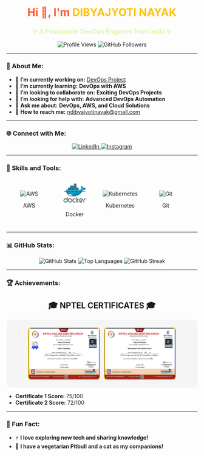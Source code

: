 <h1 align="center" style="color:#FF5733;">Hi 👋, I'm <span style="color:#FFC300;">DIBYAJYOTI NAYAK</span></h1>
<h3 align="center" style="color:#DAF7A6;">✨ A Passionate DevOps Engineer from India ✨</h3>

<p align="center"> 
  <img src="https://komarev.com/ghpvc/?username=dibyaprivate&label=Profile%20Views&color=blueviolet&style=flat-square" alt="Profile Views" /> 
  <img src="https://img.shields.io/github/followers/dibyaprivate?style=social" alt="GitHub Followers" />
</p>

---

### 🚀 About Me:
- 🔬 **I’m currently working on:** [DevOps Project](mailto:ndibyajyotinayak@gmail.com)  
- 🌱 **I’m currently learning:** **DevOps with AWS**  
- 💝 **I’m looking to collaborate on:** **Exciting DevOps Projects**  
- 🤝 **I’m looking for help with:** **Advanced DevOps Automation**  
- 💭 **Ask me about:** **DevOps, AWS, and Cloud Solutions**  
- 📧 **How to reach me:** [ndibyajyotinayak@gmail.com](mailto:ndibyajyotinayak@gmail.com)  

---

### 🌐 Connect with Me:
<p align="center">
  <a href="https://linkedin.com/in/divya-nayak" target="_blank">
    <img src="https://img.shields.io/badge/LinkedIn-0A66C2?style=for-the-badge&logo=linkedin&logoColor=white" alt="LinkedIn" />
  </a>
  <a href="https://instagram.com/nayakbanty67" target="_blank">
    <img src="https://img.shields.io/badge/Instagram-E4405F?style=for-the-badge&logo=instagram&logoColor=white" alt="Instagram" />
  </a>
</p>

---
### 🔧 Skills and Tools:
<div style="display: flex; overflow-x: auto; white-space: nowrap; gap: 20px; padding: 10px; align-items: center;">
  <div style="text-align: center; min-width: 100px;">
    <img src="https://upload.wikimedia.org/wikipedia/commons/9/93/Amazon_Web_Services_Logo.svg" alt="AWS" width="60" height="60" title="AWS" />
    <p>AWS</p>
  </div>
  <div style="text-align: center; min-width: 100px;">
    <img src="https://raw.githubusercontent.com/devicons/devicon/master/icons/docker/docker-original-wordmark.svg" alt="Docker" width="60" height="60" title="Docker" />
    <p>Docker</p>
  </div>
  <div style="text-align: center; min-width: 100px;">
    <img src="https://www.vectorlogo.zone/logos/kubernetes/kubernetes-icon.svg" alt="Kubernetes" width="60" height="60" title="Kubernetes" />
    <p>Kubernetes</p>
  </div>
  <div style="text-align: center; min-width: 100px;">
    <img src="https://www.vectorlogo.zone/logos/git-scm/git-scm-icon.svg" alt="Git" width="60" height="60" title="Git" />
    <p>Git</p>
  </div>
  <div style="text-align: center; min-width: 100px;">
    <img src="https://raw.githubusercontent.com/devicons/devicon/master/icons/linux/linux-original.svg" alt="Linux" width="60" height="60" title="Linux" />
    <p>Linux</p>
  </div>
  <div style="text-align: center; min-width: 100px;">
    <img src="https://www.vectorlogo.zone/logos/jenkins/jenkins-icon.svg" alt="Jenkins" width="60" height="60" title="Jenkins" />
    <p>Jenkins</p>
  </div>
  <div style="text-align: center; min-width: 100px;">
    <img src="https://raw.githubusercontent.com/devicons/devicon/master/icons/python/python-original.svg" alt="Python" width="60" height="60" title="Python" />
    <p>Python</p>
  </div>
  <div style="text-align: center; min-width: 100px;">
    <img src="https://raw.githubusercontent.com/devicons/devicon/master/icons/java/java-original-wordmark.svg" alt="Core Java" width="60" height="60" title="Core Java" />
    <p>Core Java</p>
  </div>
  <div style="text-align: center; min-width: 100px;">
    <img src="https://raw.githubusercontent.com/devicons/devicon/master/icons/javascript/javascript-original.svg" alt="JavaScript" width="60" height="60" title="JavaScript" />
    <p>JavaScript</p>
  </div>
  <div style="text-align: center; min-width: 100px;">
    <img src="https://raw.githubusercontent.com/devicons/devicon/master/icons/html5/html5-original-wordmark.svg" alt="HTML5" width="60" height="60" title="HTML5" />
    <p>HTML5</p>
  </div>
  <div style="text-align: center; min-width: 100px;">
    <img src="https://www.vectorlogo.zone/logos/ansible/ansible-icon.svg" alt="Ansible" width="60" height="60" title="Ansible" />
    <p>Ansible</p>
  </div>
  <div style="text-align: center; min-width: 100px;">
    <img src="https://www.vectorlogo.zone/logos/apache_maven/apache_maven-ar21.svg" alt="Maven" width="60" height="60" title="Maven" />
    <p>Maven</p>
  </div>
  <div style="text-align: center; min-width: 100px;">
    <img src="https://www.vectorlogo.zone/logos/hashicorp/hashicorp-icon.svg" alt="HCP Cloud" width="60" height="60" title="HCP Cloud" />
    <p>HCP Cloud</p>
  </div>
  <div style="text-align: center; min-width: 100px;">
    <img src="https://raw.githubusercontent.com/devicons/devicon/master/icons/prometheus/prometheus-original-wordmark.svg" alt="Prometheus" width="60" height="60" title="Prometheus" />
    <p>Prometheus</p>
  </div>
  <div style="text-align: center; min-width: 100px;">
    <img src="https://raw.githubusercontent.com/devicons/devicon/master/icons/grafana/grafana-original-wordmark.svg" alt="Grafana" width="60" height="60" title="Grafana" />
    <p>Grafana</p>
  </div>
  <div style="text-align: center; min-width: 100px;">
    <img src="https://www.selenium.dev/images/selenium_logo_square_green.png" alt="Selenium" width="60" height="60" title="Selenium" />
    <p>Selenium</p>
  </div>
</div>

---

### 📊 GitHub Stats:
<p align="center">
  <img src="https://github-readme-stats.vercel.app/api?username=dibyaprivate&show_icons=true&theme=radical" alt="GitHub Stats" />
  <img src="https://github-readme-stats.vercel.app/api/top-langs/?username=dibyaprivate&layout=compact&theme=radical" alt="Top Languages" />
  <img src="https://github-readme-streak-stats.herokuapp.com/?user=dibyaprivate&theme=radical" alt="GitHub Streak" />
</p>

---

### 🏆 Achievements:
<h2 align="center">🎓 NPTEL CERTIFICATES 🎓</h2>
<p align="center" style="display: flex; justify-content: center; gap: 10px; background-color: #f5f5f5; padding: 20px; border-radius: 10px;">
  <img src="cloudcomputing(76).jpg" alt="Cloud Computing Certificate 1" style="width: 40%; height: auto; border: 2px solid #FFC300; border-radius: 8px;" />
  <img src="MANAGEMENTINFORMATIONSYSTEM.jpg" alt="MANAGEMENT INFORMATION SYSTEM" style="width: 40%; height: auto; border: 2px solid #FFC300; border-radius: 8px;" />
</p>
<ul>
  <li><strong>Certificate 1 Score:</strong> 75/100</li>
  <li><strong>Certificate 2 Score:</strong> 72/100</li>
</ul>

---

### 🎉 Fun Fact:
- ⚡ **I love exploring new tech and sharing knowledge!**
- 🐾 **I have a vegetarian Pitbull and a cat as my companions!**

